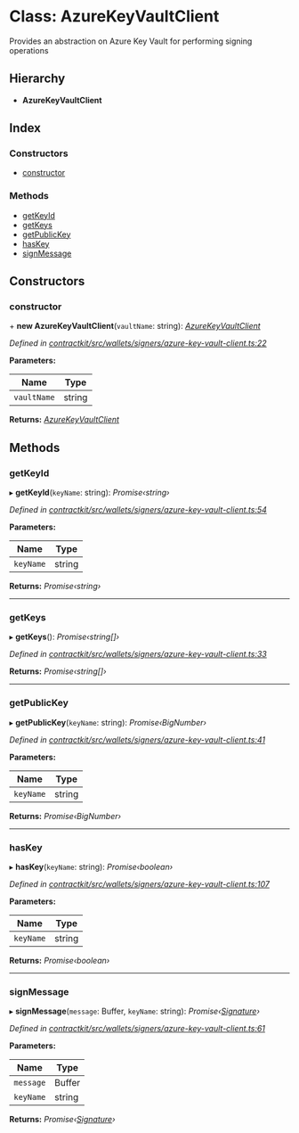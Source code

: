 # Class: AzureKeyVaultClient

Provides an abstraction on Azure Key Vault for performing signing operations

## Hierarchy

* **AzureKeyVaultClient**

## Index

### Constructors

* [constructor](_wallets_signers_azure_key_vault_client_.azurekeyvaultclient.md#constructor)

### Methods

* [getKeyId](_wallets_signers_azure_key_vault_client_.azurekeyvaultclient.md#getkeyid)
* [getKeys](_wallets_signers_azure_key_vault_client_.azurekeyvaultclient.md#getkeys)
* [getPublicKey](_wallets_signers_azure_key_vault_client_.azurekeyvaultclient.md#getpublickey)
* [hasKey](_wallets_signers_azure_key_vault_client_.azurekeyvaultclient.md#haskey)
* [signMessage](_wallets_signers_azure_key_vault_client_.azurekeyvaultclient.md#signmessage)

## Constructors

###  constructor

\+ **new AzureKeyVaultClient**(`vaultName`: string): *[AzureKeyVaultClient](_wallets_signers_azure_key_vault_client_.azurekeyvaultclient.md)*

*Defined in [contractkit/src/wallets/signers/azure-key-vault-client.ts:22](https://github.com/celo-org/celo-monorepo/blob/master/packages/contractkit/src/wallets/signers/azure-key-vault-client.ts#L22)*

**Parameters:**

Name | Type |
------ | ------ |
`vaultName` | string |

**Returns:** *[AzureKeyVaultClient](_wallets_signers_azure_key_vault_client_.azurekeyvaultclient.md)*

## Methods

###  getKeyId

▸ **getKeyId**(`keyName`: string): *Promise‹string›*

*Defined in [contractkit/src/wallets/signers/azure-key-vault-client.ts:54](https://github.com/celo-org/celo-monorepo/blob/master/packages/contractkit/src/wallets/signers/azure-key-vault-client.ts#L54)*

**Parameters:**

Name | Type |
------ | ------ |
`keyName` | string |

**Returns:** *Promise‹string›*

___

###  getKeys

▸ **getKeys**(): *Promise‹string[]›*

*Defined in [contractkit/src/wallets/signers/azure-key-vault-client.ts:33](https://github.com/celo-org/celo-monorepo/blob/master/packages/contractkit/src/wallets/signers/azure-key-vault-client.ts#L33)*

**Returns:** *Promise‹string[]›*

___

###  getPublicKey

▸ **getPublicKey**(`keyName`: string): *Promise‹BigNumber›*

*Defined in [contractkit/src/wallets/signers/azure-key-vault-client.ts:41](https://github.com/celo-org/celo-monorepo/blob/master/packages/contractkit/src/wallets/signers/azure-key-vault-client.ts#L41)*

**Parameters:**

Name | Type |
------ | ------ |
`keyName` | string |

**Returns:** *Promise‹BigNumber›*

___

###  hasKey

▸ **hasKey**(`keyName`: string): *Promise‹boolean›*

*Defined in [contractkit/src/wallets/signers/azure-key-vault-client.ts:107](https://github.com/celo-org/celo-monorepo/blob/master/packages/contractkit/src/wallets/signers/azure-key-vault-client.ts#L107)*

**Parameters:**

Name | Type |
------ | ------ |
`keyName` | string |

**Returns:** *Promise‹boolean›*

___

###  signMessage

▸ **signMessage**(`message`: Buffer, `keyName`: string): *Promise‹[Signature](_wallets_signers_azure_key_vault_client_.signature.md)›*

*Defined in [contractkit/src/wallets/signers/azure-key-vault-client.ts:61](https://github.com/celo-org/celo-monorepo/blob/master/packages/contractkit/src/wallets/signers/azure-key-vault-client.ts#L61)*

**Parameters:**

Name | Type |
------ | ------ |
`message` | Buffer |
`keyName` | string |

**Returns:** *Promise‹[Signature](_wallets_signers_azure_key_vault_client_.signature.md)›*
